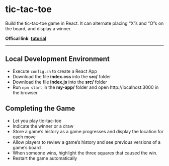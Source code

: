 # tic-tac-toe
Build the tic-tac-toe game in React. It can alternate placing “X”s and “O”s on the board, and display a winner.

**Offical link**: [**tutorial**](https://reactjs.org/tutorial/tutorial.html#completing-the-game)

***
## Local Development Environment 
- Execute `config.sh` to create a React App
- Download the file **index.css** into the **src/** folder
- Download the file **index.js** into the **src/** folder
- Run `npm start` in the **my-app/** folder and open http://localhost:3000 in the browser


## Completing the Game
- Let you play tic-tac-toe
- Indicate the winner or a draw
- Store a game’s history as a game progresses and display the location for each move
- Allow players to review a game’s history and see previous versions of a game’s board
- When someone wins, highlight the three squares that caused the win.
- Restart the game automatically

